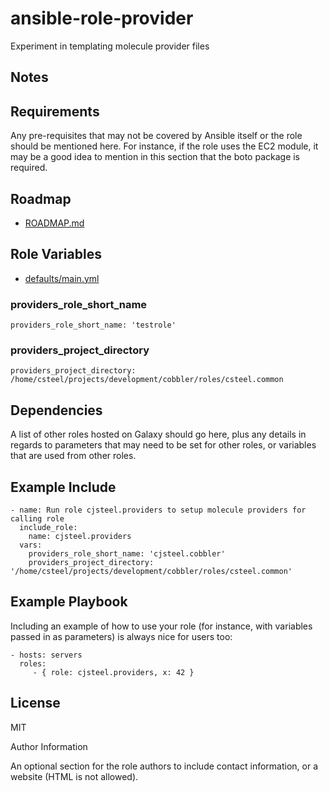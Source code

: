 ansible-role-provider
=========

Experiment in templating molecule provider files

Notes
---

Requirements
------------

Any pre-requisites that may not be covered by Ansible itself or the role should
be mentioned here. For instance, if the role uses the EC2 module, it may be a
good idea to mention in this section that the boto package is required.

Roadmap
-------

* [ROADMAP.md](./ROADMAP.md)

Role Variables
--------------

* [defaults/main.yml](defaults/main.yml)

### providers_role_short_name

```shell
providers_role_short_name: 'testrole'
```

### providers_project_directory

```shell
providers_project_directory: /home/csteel/projects/development/cobbler/roles/csteel.common
```
Dependencies
------------

A list of other roles hosted on Galaxy should go here, plus any details in
regards to parameters that may need to be set for other roles, or variables that
are used from other roles.

Example Include
---------------

```shell
- name: Run role cjsteel.providers to setup molecule providers for calling role
  include_role:
    name: cjsteel.providers
  vars:
    providers_role_short_name: 'cjsteel.cobbler'
    providers_project_directory: '/home/csteel/projects/development/cobbler/roles/csteel.common'
```
Example Playbook
----------------

Including an example of how to use your role (for instance, with variables
passed in as parameters) is always nice for users too:

    - hosts: servers
      roles:
         - { role: cjsteel.providers, x: 42 }

License
-------

MIT

Author Information

An optional section for the role authors to include contact information, or a
website (HTML is not allowed).
